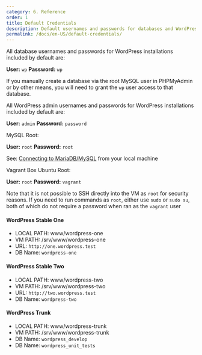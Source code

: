 ```yaml
---
category: 6. Reference
order: 1
title: Default Credentials
description: Default usernames and passwords for databases and WordPress installations.
permalink: /docs/en-US/default-credentials/
---
```


All database usernames and passwords for WordPress installations included by default are:

__User:__ `wp`
__Password:__ `wp`

If you manually create a database via the root MySQL user in PHPMyAdmin or by other means, you will need to grant the `wp` user access to that database.

All WordPress admin usernames and passwords for WordPress installations included by default are:

__User:__ `admin`
__Password:__ `password`

MySQL Root:

__User:__ `root`
__Password:__ `root`

See: [Connecting to MariaDB/MySQL](https://github.com/Varying-Vagrant-Vagrants/VVV/wiki/Connecting-to-MySQL-MariaDB) from your local machine

Vagrant Box Ubuntu Root:

__User:__ `root`
__Password:__ `vagrant`

Note that it is not possible to SSH directly into the VM as `root` for security reasons. If you need to run commands as `root`, either use `sudo` or `sudo su`, both of which do not require a password when ran as the `vagrant` user

#### WordPress Stable One

* LOCAL PATH: www/wordpress-one
* VM PATH: /srv/www/wordpress-one
* URL: `http://one.wordpress.test`
* DB Name: `wordpress-one`

#### WordPress Stable Two
* LOCAL PATH: www/wordpress-two
* VM PATH: /srv/www/wordpress-two
* URL: `http://two.wordpress.test`
* DB Name: `wordpress-two`

#### WordPress Trunk  
* LOCAL PATH: www/wordpress-trunk
* VM PATH: /srv/www/wordpress-trunk
* DB Name: `wordpress_develop`
* DB Name: `wordpress_unit_tests`
